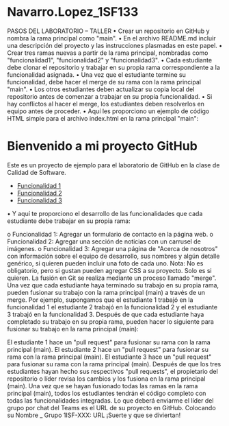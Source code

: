# Navarro.Lopez_1SF133

PASOS DEL LABORATORIO – TALLER
•	Crear un repositorio en GitHub y nombra la rama principal como "main".
•	En el archivo README.md incluir una descripción del proyecto y las instrucciones plasmadas en este papel.
•	Crear tres ramas nuevas a partir de la rama principal, nombradas como "funcionalidad1", "funcionalidad2" y "funcionalidad3".
•	Cada estudiante debe clonar el repositorio y trabajar en su propia rama correspondiente a la funcionalidad asignada.
•	Una vez que el estudiante termine su funcionalidad, debe hacer el merge de su rama con la rama principal "main".
•	Los otros estudiantes deben actualizar su copia local del repositorio antes de comenzar a trabajar en su propia funcionalidad.
•	Si hay conflictos al hacer el merge, los estudiantes deben resolverlos en equipo antes de proceder.
•	Aquí les proporciono un ejemplo de código HTML simple para el archivo index.html en la rama principal "main":
<!DOCTYPE html>
<html>
  <head>
    <title>Mi proyecto GitHub</title>
  </head>
  <body>
    <h1>Bienvenido a mi proyecto GitHub</h1>
    <p>Este es un proyecto de ejemplo para el laboratorio de GitHub en la clase de Calidad de Software.</p>
    <ul>
      <li><a href="funcionalidad1.html">Funcionalidad 1</a></li>
      <li><a href="funcionalidad2.html">Funcionalidad 2</a></li>
      <li><a href="funcionalidad3.html">Funcionalidad 3</a></li>
    </ul>
  </body>
</html>
•	Y aquí te proporciono el desarrollo de las funcionalidades que cada estudiante debe trabajar en su propia rama:

o	Funcionalidad 1: Agregar un formulario de contacto en la página web.
o	Funcionalidad 2: Agregar una sección de noticias con un carrusel de imágenes.
o	Funcionalidad 3: Agregar una página de "Acerca de nosotros" con información sobre el equipo de desarrollo, sus nombres y algún detalle genérico, si quieren pueden incluir una foto de cada uno.
Nota: No es obligatorio, pero si gustan pueden agregar CSS a su proyecto. Solo es si quieren.
La fusión en Git se realiza mediante un proceso llamado "merge". Una vez que cada estudiante haya terminado su trabajo en su propia rama, pueden fusionar su trabajo con la rama principal (main) a través de un merge.
Por ejemplo, supongamos que el estudiante 1 trabajó en la funcionalidad 1 el estudiante 2 trabajó en la funcionalidad 2 y el estudiante 3 trabajó en la funcionalidad 3. Después de que cada estudiante haya completado su trabajo en su propia rama, pueden hacer lo siguiente para fusionar su trabajo en la rama principal (main):

El estudiante 1 hace un "pull request" para fusionar su rama con la rama principal (main).
El estudiante 2 hace un "pull request" para fusionar su rama con la rama principal (main).
El estudiante 3 hace un "pull request" para fusionar su rama con la rama principal (main).
Después de que los tres estudiantes hayan hecho sus respectivos "pull requests", el propietario del repositorio o líder revisa los cambios y los fusiona en la rama principal (main).
Una vez que se hayan fusionado todas las ramas en la rama principal (main), todos los estudiantes tendrán el código completo con todas las funcionalidades integradas.
Lo que deberá enviarme el líder del grupo por chat del Teams es el URL de su proyecto en GitHub. Colocando su Nombre _ Grupo 1ISF-XXX: URL
¡Suerte y que se diviertan!

